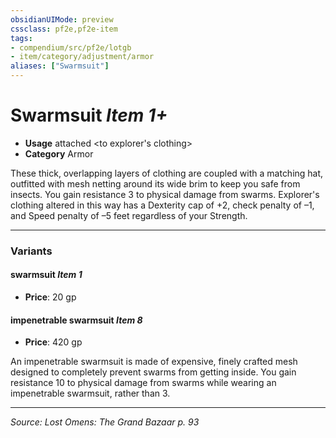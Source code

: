 ```yaml
---
obsidianUIMode: preview
cssclass: pf2e,pf2e-item
tags:
- compendium/src/pf2e/lotgb
- item/category/adjustment/armor
aliases: ["Swarmsuit"]
---
```

# Swarmsuit *Item 1+*  

- **Usage** attached <to explorer's clothing>
- **Category** Armor

These thick, overlapping layers of clothing are coupled with a matching hat, outfitted with mesh netting around its wide brim to keep you safe from insects. You gain resistance 3 to physical damage from swarms. Explorer's clothing altered in this way has a Dexterity cap of +2, check penalty of –1, and Speed penalty of –5 feet regardless of your Strength.

---

### Variants

#### swarmsuit *Item 1*

- **Price**: 20 gp

#### impenetrable swarmsuit *Item 8*

- **Price**: 420 gp

An impenetrable swarmsuit is made of expensive, finely crafted mesh designed to completely prevent swarms from getting inside. You gain resistance 10 to physical damage from swarms while wearing an impenetrable swarmsuit, rather than 3.

---
*Source: Lost Omens: The Grand Bazaar p. 93*